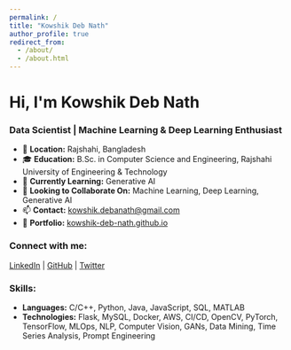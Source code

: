 ```yaml
---
permalink: /
title: "Kowshik Deb Nath"
author_profile: true
redirect_from: 
  - /about/
  - /about.html
---
```


# Hi, I'm Kowshik Deb Nath

### Data Scientist | Machine Learning & Deep Learning Enthusiast

- 📍 **Location:** Rajshahi, Bangladesh
- 🎓 **Education:** B.Sc. in Computer Science and Engineering, Rajshahi University of Engineering & Technology
- 🌱 **Currently Learning:** Generative AI
- 👯 **Looking to Collaborate On:** Machine Learning, Deep Learning, Generative AI
- 📫 **Contact:** [kowshik.debanath@gmail.com](mailto:kowshik.debanath@gmail.com)
- 💼 **Portfolio:** [kowshik-deb-nath.github.io](https://kowshik-deb-nath.github.io/)

### Connect with me:
[LinkedIn](https://www.linkedin.com/in/kowshik24) | [GitHub](https://github.com/kowshik24) | [Twitter](https://twitter.com/debkowshik)

### Skills:
- **Languages:** C/C++, Python, Java, JavaScript, SQL, MATLAB
- **Technologies:** Flask, MySQL, Docker, AWS, CI/CD, OpenCV, PyTorch, TensorFlow, MLOps, NLP, Computer Vision, GANs, Data Mining, Time Series Analysis, Prompt Engineering

